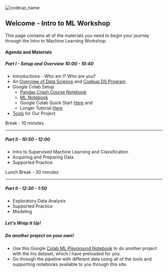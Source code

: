 ![codeup_name](https://750092.smushcdn.com/1449913/wp-content/uploads/2018/08/logo.png?lossy=1&strip=1&webp=1)

## Welcome - Intro to ML Workshop

This page contains all of the materials you need to begin your journey through the Intro to Machine Learning Workshop.


#### Agenda and Materials

##### Part I - Setup and Overview 10:00 - 10:40

- Introductions - Who am I? Who are you?
- An [Overview of Data Science](https://faithkane3.github.io/ds_overview.pdf) and [Codeup DS Program](https://codeup.com/ds-admissions/)
- Google Colab Setup
    - [Pandas Crash Course Notebook](https://colab.research.google.com/drive/1Io39BlBOYHn1y22_zRfniXhdXE9s-huU?usp=sharing)
    - [ML Notebook](https://colab.research.google.com/drive/1MoxkpATZRFLS3inZ38Wv0AxrBpQW5A8x?usp=sharing)
    - Google Colab Quick Start [Here](https://youtu.be/0aRE1x_xHIY) and 
    - Longer Tutorial [Here](https://youtu.be/inN8seMm7UI)
- [Tools](https://faithkane3.github.io/tools) for Our Project

Break - 10 minutes

___

##### Part II - 10:50 - 12:00

- Intro to Supervised Machine Learning and Classification
- Acquiring and Preparing Data
- Supported Practice


Lunch Break - 30 minutes

___

##### Part II - 12:30 - 1:50

- Exploratory Data Analysis
- Supported Practice
- Modeling


##### Let's Wrap It Up!

##### Do another project on your own! 
- Use this Google [Colab ML Playground Notebook](https://colab.research.google.com/drive/1EX6EjkVw7BEo85hQIwbv7TPqsr-SuGG5?usp=sharing) to do another project with the Iris dataset, which I have preloaded for you. 
- Go through the pipeline with different data using all of the tools and supporting notebooks available to you through this site.
